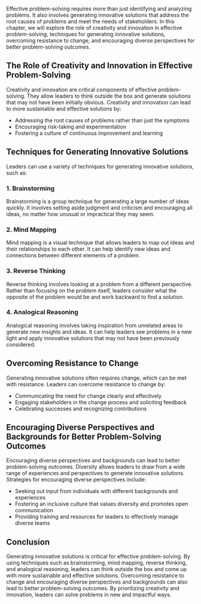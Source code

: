 
Effective problem-solving requires more than just identifying and analyzing problems. It also involves generating innovative solutions that address the root causes of problems and meet the needs of stakeholders. In this chapter, we will explore the role of creativity and innovation in effective problem-solving, techniques for generating innovative solutions, overcoming resistance to change, and encouraging diverse perspectives for better problem-solving outcomes.

The Role of Creativity and Innovation in Effective Problem-Solving
------------------------------------------------------------------

Creativity and innovation are critical components of effective problem-solving. They allow leaders to think outside the box and generate solutions that may not have been initially obvious. Creativity and innovation can lead to more sustainable and effective solutions by:

* Addressing the root causes of problems rather than just the symptoms
* Encouraging risk-taking and experimentation
* Fostering a culture of continuous improvement and learning

Techniques for Generating Innovative Solutions
----------------------------------------------

Leaders can use a variety of techniques for generating innovative solutions, such as:

### 1. Brainstorming

Brainstorming is a group technique for generating a large number of ideas quickly. It involves setting aside judgment and criticism and encouraging all ideas, no matter how unusual or impractical they may seem.

### 2. Mind Mapping

Mind mapping is a visual technique that allows leaders to map out ideas and their relationships to each other. It can help identify new ideas and connections between different elements of a problem.

### 3. Reverse Thinking

Reverse thinking involves looking at a problem from a different perspective. Rather than focusing on the problem itself, leaders consider what the opposite of the problem would be and work backward to find a solution.

### 4. Analogical Reasoning

Analogical reasoning involves taking inspiration from unrelated areas to generate new insights and ideas. It can help leaders see problems in a new light and apply innovative solutions that may not have been previously considered.

Overcoming Resistance to Change
-------------------------------

Generating innovative solutions often requires change, which can be met with resistance. Leaders can overcome resistance to change by:

* Communicating the need for change clearly and effectively
* Engaging stakeholders in the change process and soliciting feedback
* Celebrating successes and recognizing contributions

Encouraging Diverse Perspectives and Backgrounds for Better Problem-Solving Outcomes
------------------------------------------------------------------------------------

Encouraging diverse perspectives and backgrounds can lead to better problem-solving outcomes. Diversity allows leaders to draw from a wide range of experiences and perspectives to generate innovative solutions. Strategies for encouraging diverse perspectives include:

* Seeking out input from individuals with different backgrounds and experiences
* Fostering an inclusive culture that values diversity and promotes open communication
* Providing training and resources for leaders to effectively manage diverse teams

Conclusion
----------

Generating innovative solutions is critical for effective problem-solving. By using techniques such as brainstorming, mind mapping, reverse thinking, and analogical reasoning, leaders can think outside the box and come up with more sustainable and effective solutions. Overcoming resistance to change and encouraging diverse perspectives and backgrounds can also lead to better problem-solving outcomes. By prioritizing creativity and innovation, leaders can solve problems in new and impactful ways.
